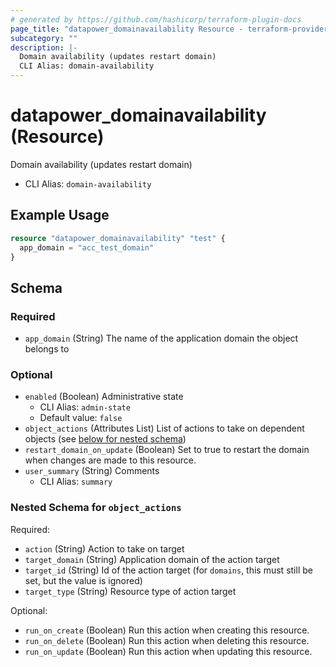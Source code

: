 ```yaml
---
# generated by https://github.com/hashicorp/terraform-plugin-docs
page_title: "datapower_domainavailability Resource - terraform-provider-datapower"
subcategory: ""
description: |-
  Domain availability (updates restart domain)
  CLI Alias: domain-availability
---
```


# datapower_domainavailability (Resource)

Domain availability (updates restart domain)
  - CLI Alias: `domain-availability`

## Example Usage

```terraform
resource "datapower_domainavailability" "test" {
  app_domain = "acc_test_domain"
}
```

<!-- schema generated by tfplugindocs -->
## Schema

### Required

- `app_domain` (String) The name of the application domain the object belongs to

### Optional

- `enabled` (Boolean) Administrative state
  - CLI Alias: `admin-state`
  - Default value: `false`
- `object_actions` (Attributes List) List of actions to take on dependent objects (see [below for nested schema](#nestedatt--object_actions))
- `restart_domain_on_update` (Boolean) Set to true to restart the domain when changes are made to this resource.
- `user_summary` (String) Comments
  - CLI Alias: `summary`

<a id="nestedatt--object_actions"></a>
### Nested Schema for `object_actions`

Required:

- `action` (String) Action to take on target
- `target_domain` (String) Application domain of the action target
- `target_id` (String) Id of the action target (for `domains`, this must still be set, but the value is ignored)
- `target_type` (String) Resource type of action target

Optional:

- `run_on_create` (Boolean) Run this action when creating this resource.
- `run_on_delete` (Boolean) Run this action when deleting this resource.
- `run_on_update` (Boolean) Run this action when updating this resource.
